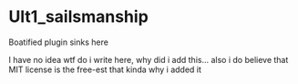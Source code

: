 # Ult1_sailsmanship
Boatified plugin sinks here

I have no idea wtf do i write here, why did i add this...
also i do believe that MIT license is the free-est that kinda why i added it
